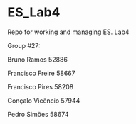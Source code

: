 # ES_Lab4
Repo for working and managing ES. Lab4 

Group #27:

Bruno Ramos 52886

Francisco Freire 58667

Francisco Pires 58208

Gonçalo Vicêncio 57944

Pedro Simões 58674
